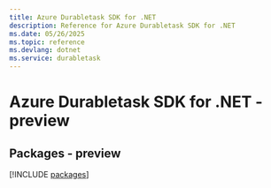 ```yaml
---
title: Azure Durabletask SDK for .NET
description: Reference for Azure Durabletask SDK for .NET
ms.date: 05/26/2025
ms.topic: reference
ms.devlang: dotnet
ms.service: durabletask
---
```

# Azure Durabletask SDK for .NET - preview
## Packages - preview
[!INCLUDE [packages](durabletask-index.md)]